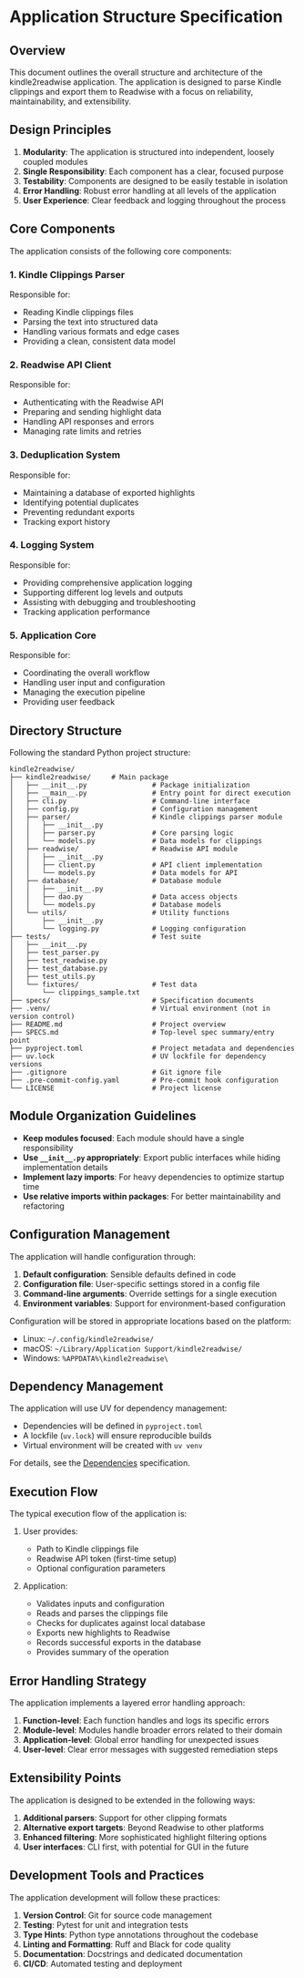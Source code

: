 # Application Structure Specification

## Overview

This document outlines the overall structure and architecture of the kindle2readwise application. The application is designed to parse Kindle clippings and export them to Readwise with a focus on reliability, maintainability, and extensibility.

## Design Principles

1. **Modularity**: The application is structured into independent, loosely coupled modules
2. **Single Responsibility**: Each component has a clear, focused purpose
3. **Testability**: Components are designed to be easily testable in isolation
4. **Error Handling**: Robust error handling at all levels of the application
5. **User Experience**: Clear feedback and logging throughout the process

## Core Components

The application consists of the following core components:

### 1. Kindle Clippings Parser

Responsible for:
- Reading Kindle clippings files
- Parsing the text into structured data
- Handling various formats and edge cases
- Providing a clean, consistent data model

### 2. Readwise API Client

Responsible for:
- Authenticating with the Readwise API
- Preparing and sending highlight data
- Handling API responses and errors
- Managing rate limits and retries

### 3. Deduplication System

Responsible for:
- Maintaining a database of exported highlights
- Identifying potential duplicates
- Preventing redundant exports
- Tracking export history

### 4. Logging System

Responsible for:
- Providing comprehensive application logging
- Supporting different log levels and outputs
- Assisting with debugging and troubleshooting
- Tracking application performance

### 5. Application Core

Responsible for:
- Coordinating the overall workflow
- Handling user input and configuration
- Managing the execution pipeline
- Providing user feedback

## Directory Structure

Following the standard Python project structure:

```
kindle2readwise/
├── kindle2readwise/     # Main package
│   ├── __init__.py                # Package initialization
│   ├── __main__.py                # Entry point for direct execution
│   ├── cli.py                     # Command-line interface
│   ├── config.py                  # Configuration management
│   ├── parser/                    # Kindle clippings parser module
│   │   ├── __init__.py
│   │   ├── parser.py              # Core parsing logic
│   │   └── models.py              # Data models for clippings
│   ├── readwise/                  # Readwise API module
│   │   ├── __init__.py
│   │   ├── client.py              # API client implementation
│   │   └── models.py              # Data models for API
│   ├── database/                  # Database module
│   │   ├── __init__.py
│   │   ├── dao.py                 # Data access objects
│   │   └── models.py              # Database models
│   └── utils/                     # Utility functions
│       ├── __init__.py
│       └── logging.py             # Logging configuration
├── tests/                         # Test suite
│   ├── __init__.py
│   ├── test_parser.py
│   ├── test_readwise.py
│   ├── test_database.py
│   ├── test_utils.py
│   └── fixtures/                  # Test data
│       └── clippings_sample.txt
├── specs/                         # Specification documents
├── .venv/                         # Virtual environment (not in version control)
├── README.md                      # Project overview
├── SPECS.md                       # Top-level spec summary/entry point
├── pyproject.toml                 # Project metadata and dependencies
├── uv.lock                        # UV lockfile for dependency versions
├── .gitignore                     # Git ignore file
├── .pre-commit-config.yaml        # Pre-commit hook configuration
└── LICENSE                        # Project license
```

## Module Organization Guidelines

- **Keep modules focused**: Each module should have a single responsibility
- **Use `__init__.py` appropriately**: Export public interfaces while hiding implementation details
- **Implement lazy imports**: For heavy dependencies to optimize startup time
- **Use relative imports within packages**: For better maintainability and refactoring

## Configuration Management

The application will handle configuration through:

1. **Default configuration**: Sensible defaults defined in code
2. **Configuration file**: User-specific settings stored in a config file
3. **Command-line arguments**: Override settings for a single execution
4. **Environment variables**: Support for environment-based configuration

Configuration will be stored in appropriate locations based on the platform:
- Linux: `~/.config/kindle2readwise/`
- macOS: `~/Library/Application Support/kindle2readwise/`
- Windows: `%APPDATA%\kindle2readwise\`

## Dependency Management

The application will use UV for dependency management:

- Dependencies will be defined in `pyproject.toml`
- A lockfile (`uv.lock`) will ensure reproducible builds
- Virtual environment will be created with `uv venv`

For details, see the [Dependencies](dependencies.md) specification.

## Execution Flow

The typical execution flow of the application is:

1. User provides:
   - Path to Kindle clippings file
   - Readwise API token (first-time setup)
   - Optional configuration parameters

2. Application:
   - Validates inputs and configuration
   - Reads and parses the clippings file
   - Checks for duplicates against local database
   - Exports new highlights to Readwise
   - Records successful exports in the database
   - Provides summary of the operation

## Error Handling Strategy

The application implements a layered error handling approach:

1. **Function-level**: Each function handles and logs its specific errors
2. **Module-level**: Modules handle broader errors related to their domain
3. **Application-level**: Global error handling for unexpected issues
4. **User-level**: Clear error messages with suggested remediation steps

## Extensibility Points

The application is designed to be extended in the following ways:

1. **Additional parsers**: Support for other clipping formats
2. **Alternative export targets**: Beyond Readwise to other platforms
3. **Enhanced filtering**: More sophisticated highlight filtering options
4. **User interfaces**: CLI first, with potential for GUI in the future

## Development Tools and Practices

The application development will follow these practices:

1. **Version Control**: Git for source code management
2. **Testing**: Pytest for unit and integration tests
3. **Type Hints**: Python type annotations throughout the codebase
4. **Linting and Formatting**: Ruff and Black for code quality
5. **Documentation**: Docstrings and dedicated documentation
6. **CI/CD**: Automated testing and deployment
